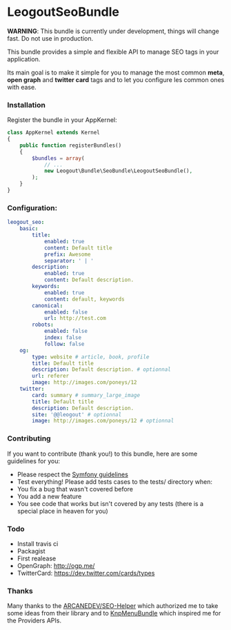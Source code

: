# LeogoutSeoBundle
**WARNING**: This bundle is currently under development, things will change fast. Do not use in production.

This bundle provides a simple and flexible API to manage SEO tags in your application.

Its main goal is to make it simple for you to manage the most common **meta**, **open graph** and **twitter card** tags and to let you configure les common ones with ease.

### Installation
Register the bundle in your AppKernel:
```php
class AppKernel extends Kernel
{
    public function registerBundles()
    {
        $bundles = array(
            // ...
            new Leogout\Bundle\SeoBundle\LeogoutSeoBundle(),
        );
    }
}
```

### Configuration:
```yml
leogout_seo:
    basic:
        title:
            enabled: true
            content: Default title
            prefix: Awesome
            separator: ' | '
        description:
            enabled: true
            content: Default description.
        keywords:
            enabled: true
            content: default, keywords
        canonical:
            enabled: false
            url: http://test.com
        robots:
            enabled: false
            index: false
            follow: false
    og:
        type: website # article, book, profile
        title: Default title
        description: Default description. # optionnal
        url: referer
        image: http://images.com/poneys/12
    twitter:
        card: summary # summary_large_image
        title: Default title
        description: Default description.
        site: '@@leogout' # optionnal
        image: http://images.com/poneys/12 # optionnal
```

### Contributing
If you want to contribute \(thank you!\) to this bundle, here are some guidelines for you:

* Please respect the [Symfony guidelines](http://symfony.com/doc/current/contributing/code/standards.html)
* Test everything! Please add tests cases to the tests/ directory when:
* You fix a bug that wasn't covered before
* You add a new feature
* You see code that works but isn't covered by any tests \(there is a special place in heaven for you\)

### Todo
* Install travis ci
* Packagist
* First realease
* OpenGraph: http://ogp.me/
* TwitterCard: https://dev.twitter.com/cards/types

### Thanks
Many thanks to the [ARCANEDEV/SEO-Helper](https://github.com/ARCANEDEV/SEO-Helper) which authorized me to take some ideas from their library and to [KnpMenuBundle](https://github.com/KnpLabs/KnpMenuBundle) which inspired me for the Providers APIs.
